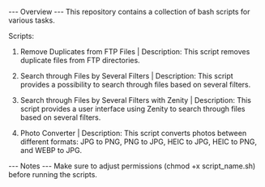 --- Overview ---
This repository contains a collection of bash scripts for various tasks.

Scripts:
1. Remove Duplicates from FTP Files |
Description:
This script removes duplicate files from FTP directories.

2. Search through Files by Several Filters | 
Description:
This script provides a possibility to search through files based on several filters.

3. Search through Files by Several Filters with Zenity |
Description:
This script provides a user interface using Zenity to search through files based on several filters.

4. Photo Converter |
Description:
This script converts photos between different formats: JPG to PNG, PNG to JPG, HEIC to JPG, HEIC to PNG, and WEBP to JPG.

--- Notes --- 
Make sure to adjust permissions (chmod +x script_name.sh) before running the scripts.
